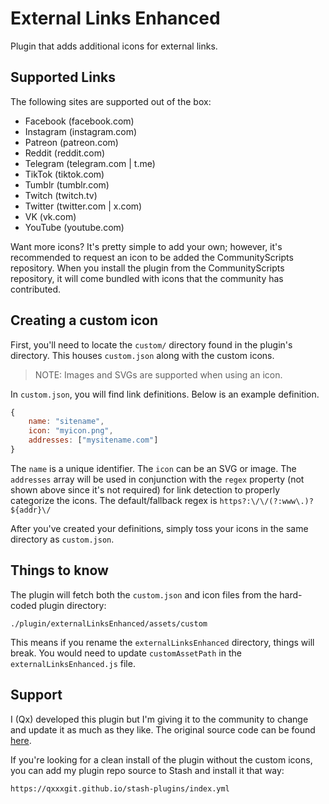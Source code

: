 # External Links Enhanced

Plugin that adds additional icons for external links.

## Supported Links

The following sites are supported out of the box:

* Facebook (facebook.com)
* Instagram (instagram.com)
* Patreon (patreon.com)
* Reddit (reddit.com)
* Telegram (telegram.com | t.me)
* TikTok (tiktok.com)
* Tumblr (tumblr.com)
* Twitch (twitch.tv)
* Twitter (twitter.com | x.com)
* VK (vk.com)
* YouTube (youtube.com)

Want more icons? It's pretty simple to add your own; however, it's recommended to request an icon to be added the CommunityScripts repository. When you install the plugin from the CommunityScripts repository, it will come bundled with icons that the community has contributed.

## Creating a custom icon

First, you'll need to locate the `custom/` directory found in the plugin's directory. This houses `custom.json` along with the custom icons.

> NOTE: Images and SVGs are supported when using an icon.

In `custom.json`, you will find link definitions. Below is an example definition.

```js
{
    name: "sitename",
    icon: "myicon.png",
    addresses: ["mysitename.com"]
}
```

The `name` is a unique identifier. The `icon` can be an SVG or image. The `addresses` array will be used in conjunction with the `regex` property (not shown above since it's not required) for link detection to properly categorize the icons. The default/fallback regex is `https?:\/\/(?:www\.)?${addr}\/`

After you've created your definitions, simply toss your icons in the same directory as `custom.json`.


## Things to know

The plugin will fetch both the `custom.json` and icon files from the hard-coded plugin directory:

`./plugin/externalLinksEnhanced/assets/custom`

This means if you rename the `externalLinksEnhanced` directory, things will break. You would need to update `customAssetPath` in the `externalLinksEnhanced.js` file.

## Support

I (Qx) developed this plugin but I'm giving it to the community to change and update it as much as they like. The original source code can be found [here](https://github.com/QxxxGit/stash-plugins/tree/main/develop/external-links-enhanced).

If you're looking for a clean install of the plugin without the custom icons, you can add my plugin repo source to Stash and install it that way:

`https://qxxxgit.github.io/stash-plugins/index.yml`